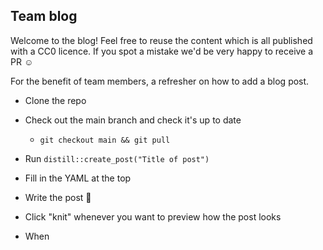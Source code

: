 ## Team blog

Welcome to the blog! Feel free to reuse the content which is all published with a CC0 licence. If you spot a mistake we'd be very happy to receive a PR :relaxed:

For the benefit of team members, a refresher on how to add a blog post.

* Clone the repo
* Check out the main branch and check it's up to date
  * `git checkout main && git pull`

* Run `distill::create_post("Title of post")`
* Fill in the YAML at the top
* Write the post :slightly_smiling_face:
* Click "knit" whenever you want to preview how the post looks
* When 
